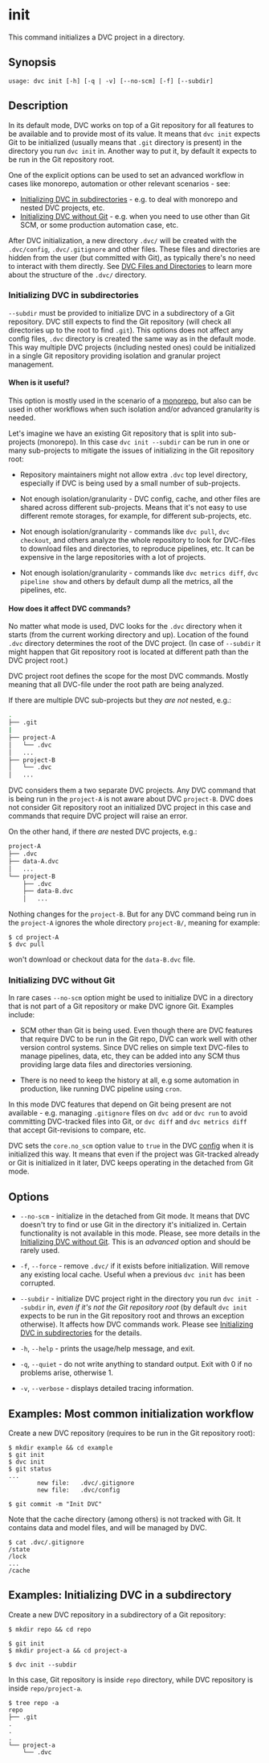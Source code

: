 # init

This command initializes a <abbr>DVC project</abbr> in a directory.

## Synopsis

```usage
usage: dvc init [-h] [-q | -v] [--no-scm] [-f] [--subdir]
```

## Description

In its default mode, DVC works on top of a Git repository for all features to be
available and to provide most of its value. It means that `dvc init` expects Git
to be initialized (usually means that `.git` directory is present) in the
directory you run `dvc init` in. Another way to put it, by default it expects to
be run in the Git repository root.

One of the explicit options can be used to set an advanced workflow in cases
like monorepo, automation or other relevant scenarios - see:

- [Initializing DVC in subdirectories](#initializing-dvc-in-subdirectories) -
  e.g. to deal with monorepo and nested DVC projects, etc.
- [Initializing DVC without Git](#how-does-it-affect-dvc-commands) - e.g. when
  you need to use other than Git SCM, or some production automation case, etc.

After DVC initialization, a new directory `.dvc/` will be created with the
`.dvc/config`, `.dvc/.gitignore` and other files. These files and directories
are hidden from the user (but committed with Git), as typically there's no need
to interact with them directly. See
[DVC Files and Directories](/doc/user-guide/dvc-files-and-directories) to learn
more about the structure of the `.dvc/` directory.

### Initializing DVC in subdirectories

`--subdir` must be provided to initialize DVC in a subdirectory of a Git
repository. DVC still expects to find the Git repository (will check all
directories up to the root to find `.git`). This options does not affect any
config files, `.dvc` directory is created the same way as in the default mode.
This way multiple DVC projects (including nested ones) could be initialized in a
single Git repository providing isolation and granular project management.

#### When is it useful?

This option is mostly used in the scenario of a
[monorepo](https://en.wikipedia.org/wiki/Monorepo), but also can be used in
other workflows when such isolation and/or advanced granularity is needed.

Let's imagine we have an existing Git repository that is split into sub-projects
(monorepo). In this case `dvc init --subdir` can be run in one or many
sub-projects to mitigate the issues of initializing in the Git repository root:

- Repository maintainers might not allow extra `.dvc` top level directory,
  especially if DVC is being used by a small number of sub-projects.

- Not enough isolation/granularity - DVC config, cache, and other files are
  shared across different sub-projects. Means that it's not easy to use
  different remote storages, for example, for different sub-projects, etc.

- Not enough isolation/granularity - commands like `dvc pull`, `dvc checkout`,
  and others analyze the whole repository to look for DVC-files to download
  files and directories, to reproduce pipelines, etc. It can be expensive in the
  large repositories with a lot of projects.

- Not enough isolation/granularity - commands like `dvc metrics diff`,
  `dvc pipeline show` and others by default dump all the metrics, all the
  pipelines, etc.

#### How does it affect DVC commands?

No matter what mode is used, DVC looks for the `.dvc` directory when it starts
(from the current working directory and up). Location of the found `.dvc`
directory determines the root of the DVC project. (In case of `--subdir` it
might happen that Git repository root is located at different path than the DVC
project root.)

DVC project root defines the scope for the most DVC commands. Mostly meaning
that all DVC-file under the root path are being analyzed.

If there are multiple DVC sub-projects but they _are not_ nested, e.g.:

```sh
.
├── .git
|
├── project-A
│   └── .dvc
│   ...
├── project-B
│   └── .dvc
│   ...
```

DVC considers them a two separate DVC projects. Any DVC command that is being
run in the `project-A` is not aware about DVC `project-B`. DVC does not consider
Git repository root an initialized DVC project in this case and commands that
require DVC project will raise an error.

On the other hand, if there _are_ nested DVC projects, e.g.:

```sh
project-A
├── .dvc
├── data-A.dvc
│   ...
└── project-B
    ├── .dvc
    ├── data-B.dvc
    │   ...
```

Nothing changes for the `project-B`. But for any DVC command being run in the
`project-A` ignores the whole directory `project-B/`, meaning for example:

```dvc
$ cd project-A
$ dvc pull
```

won't download or checkout data for the `data-B.dvc` file.

### Initializing DVC without Git

In rare cases `--no-scm` option might be used to initialize DVC in a directory
that is not part of a Git repository or make DVC ignore Git. Examples include:

- SCM other than Git is being used. Even though there are DVC features that
  require DVC to be run in the Git repo, DVC can work well with other version
  control systems. Since DVC relies on simple text DVC-files to manage
  pipelines, data, etc, they can be added into any SCM thus providing large data
  files and directories versioning.

- There is no need to keep the history at all, e.g some automation in
  production, like running DVC pipeline using `cron`.

In this mode DVC features that depend on Git being present are not available -
e.g. managing `.gitignore` files on `dvc add` or `dvc run` to avoid committing
DVC-tracked files into Git, or `dvc diff` and `dvc metrics diff` that accept
Git-revisions to compare, etc.

DVC sets the `core.no_scm` option value to `true` in the DVC
[config](/doc/command-reference/config) when it is initialized this way. It
means that even if the project was Git-tracked already or Git is initialized in
it later, DVC keeps operating in the detached from Git mode.

## Options

- `--no-scm` - initialize in the detached from Git mode. It means that DVC
  doesn't try to find or use Git in the directory it's initialized in. Certain
  functionality is not available in this mode. Please, see more details in the
  [Initializing DVC without Git](#initializing-dvc-in-subdirectories). This is
  an _advanced_ option and should be rarely used.

- `-f`, `--force` - remove `.dvc/` if it exists before initialization. Will
  remove any existing local cache. Useful when a previous `dvc init` has been
  corrupted.

- `--subdir` - initialize <abbr>DVC project</abbr> right in the directory you
  run `dvc init --subdir` in, _even if it's not the Git repository root_ (by
  default `dvc init` expects to be run in the Git repository root and throws an
  exception otherwise). It affects how DVC commands work. Please see
  [Initializing DVC in subdirectories](#initializing-dvc-without-git) for the
  details.

- `-h`, `--help` - prints the usage/help message, and exit.

- `-q`, `--quiet` - do not write anything to standard output. Exit with 0 if no
  problems arise, otherwise 1.

- `-v`, `--verbose` - displays detailed tracing information.

## Examples: Most common initialization workflow

Create a new <abbr>DVC repository</abbr> (requires to be run in the Git
repository root):

```dvc
$ mkdir example && cd example
$ git init
$ dvc init
$ git status
...
        new file:   .dvc/.gitignore
        new file:   .dvc/config

$ git commit -m "Init DVC"
```

Note that the <abbr>cache</abbr> directory (among others) is not tracked with
Git. It contains data and model files, and will be managed by DVC.

```dvc
$ cat .dvc/.gitignore
/state
/lock
...
/cache
```

## Examples: Initializing DVC in a subdirectory

Create a new <abbr>DVC repository</abbr> in a subdirectory of a Git repository:

```dvc
$ mkdir repo && cd repo

$ git init
$ mkdir project-a && cd project-a

$ dvc init --subdir
```

In this case, Git repository is inside `repo` directory, while <abbr>DVC
repository</abbr> is inside `repo/project-a`.

```dvc
$ tree repo -a
repo
├── .git
.
.
.
└── project-a
    └── .dvc
```
